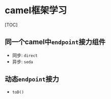 # camel框架学习

[TOC]

## 同一个camel中`endpoint`接力组件
- 同步: `direct`  
- 异步: `seda`    

## 动态`endpoint`接力
- `toD()`